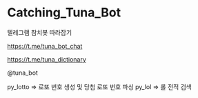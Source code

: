 # Catching_Tuna_Bot

텔레그램 참치봇 따라잡기

https://t.me/tuna_bot_chat

https://t.me/tuna_dictionary

@tuna_bot

py_lotto => 로또 번호 생성 및 당첨 로또 번호 파싱
py_lol => 롤 전적 검색
